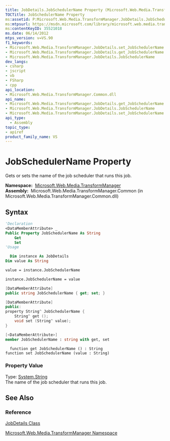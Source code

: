 ```yaml
---
title: JobDetails.JobSchedulerName Property (Microsoft.Web.Media.TransformManager)
TOCTitle: JobSchedulerName Property
ms:assetid: P:Microsoft.Web.Media.TransformManager.JobDetails.JobSchedulerName
ms:mtpsurl: https://msdn.microsoft.com/library/microsoft.web.media.transformmanager.jobdetails.jobschedulername(v=VS.90)
ms:contentKeyID: 35521018
ms.date: 06/14/2012
mtps_version: v=VS.90
f1_keywords:
- Microsoft.Web.Media.TransformManager.JobDetails.set_JobSchedulerName
- Microsoft.Web.Media.TransformManager.JobDetails.get_JobSchedulerName
- Microsoft.Web.Media.TransformManager.JobDetails.JobSchedulerName
dev_langs:
- csharp
- jscript
- vb
- FSharp
- cpp
api_location:
- Microsoft.Web.Media.TransformManager.Common.dll
api_name:
- Microsoft.Web.Media.TransformManager.JobDetails.get_JobSchedulerName
- Microsoft.Web.Media.TransformManager.JobDetails.JobSchedulerName
- Microsoft.Web.Media.TransformManager.JobDetails.set_JobSchedulerName
api_type:
  - Assembly
topic_type:
- apiref
product_family_name: VS
---
```


# JobSchedulerName Property

Gets or sets the name of the job scheduler that runs this job.

**Namespace:**  [Microsoft.Web.Media.TransformManager](microsoft-web-media-transformmanager-namespace.md)  
**Assembly:**  Microsoft.Web.Media.TransformManager.Common (in Microsoft.Web.Media.TransformManager.Common.dll)

## Syntax

```vb
'Declaration
<DataMemberAttribute> _
Public Property JobSchedulerName As String
    Get
    Set
'Usage

  Dim instance As JobDetails
Dim value As String

value = instance.JobSchedulerName

instance.JobSchedulerName = value
```

```csharp
[DataMemberAttribute]
public string JobSchedulerName { get; set; }
```

```cpp
[DataMemberAttribute]
public:
property String^ JobSchedulerName {
    String^ get ();
    void set (String^ value);
}
```

``` fsharp
[<DataMemberAttribute>]
member JobSchedulerName : string with get, set
```

```jscript
  function get JobSchedulerName () : String
function set JobSchedulerName (value : String)
```

### Property Value

Type: [System.String](https://msdn.microsoft.com/library/s1wwdcbf)  
The name of the job scheduler that runs this job.  

## See Also

### Reference

[JobDetails Class](jobdetails-class-microsoft-web-media-transformmanager.md)

[Microsoft.Web.Media.TransformManager Namespace](microsoft-web-media-transformmanager-namespace.md)
